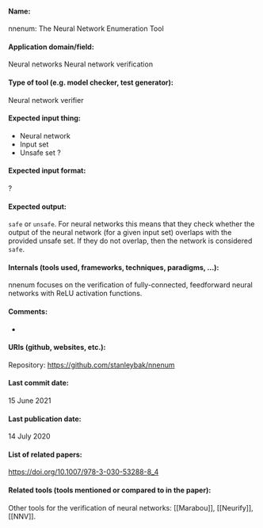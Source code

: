 #### Name:
nnenum: The Neural Network Enumeration Tool

#### Application domain/field:
Neural networks
Neural network verification

#### Type of tool (e.g. model checker, test generator):
Neural network verifier

#### Expected input thing:
- Neural network
- Input set
- Unsafe set
?

#### Expected input format:
?

#### Expected output:
`safe` or `unsafe`. 
For neural networks this means that they check whether the output of the neural network (for a given input set) overlaps with the provided unsafe set. If they do not overlap, then the network is considered `safe`.

#### Internals (tools used, frameworks, techniques, paradigms, ...):
nnenum focuses on the verification of fully-connected, feedforward neural networks with ReLU activation functions.

#### Comments:
-

#### URIs (github, websites, etc.):
Repository: https://github.com/stanleybak/nnenum

#### Last commit date:
15 June 2021

#### Last publication date:
14 July 2020

#### List of related papers:
https://doi.org/10.1007/978-3-030-53288-8_4

#### Related tools (tools mentioned or compared to in the paper):
Other tools for the verification of neural networks: [[Marabou]], [[Neurify]], [[NNV]].